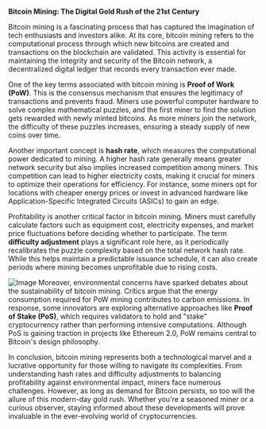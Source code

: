 **Bitcoin Mining: The Digital Gold Rush of the 21st Century**

Bitcoin mining is a fascinating process that has captured the imagination of tech enthusiasts and investors alike. At its core, bitcoin mining refers to the computational process through which new bitcoins are created and transactions on the blockchain are validated. This activity is essential for maintaining the integrity and security of the Bitcoin network, a decentralized digital ledger that records every transaction ever made.

One of the key terms associated with bitcoin mining is **Proof of Work (PoW)**. This is the consensus mechanism that ensures the legitimacy of transactions and prevents fraud. Miners use powerful computer hardware to solve complex mathematical puzzles, and the first miner to find the solution gets rewarded with newly minted bitcoins. As more miners join the network, the difficulty of these puzzles increases, ensuring a steady supply of new coins over time.

Another important concept is **hash rate**, which measures the computational power dedicated to mining. A higher hash rate generally means greater network security but also implies increased competition among miners. This competition can lead to higher electricity costs, making it crucial for miners to optimize their operations for efficiency. For instance, some miners opt for locations with cheaper energy prices or invest in advanced hardware like Application-Specific Integrated Circuits (ASICs) to gain an edge.

Profitability is another critical factor in bitcoin mining. Miners must carefully calculate factors such as equipment cost, electricity expenses, and market price fluctuations before deciding whether to participate. The term **difficulty adjustment** plays a significant role here, as it periodically recalibrates the puzzle complexity based on the total network hash rate. While this helps maintain a predictable issuance schedule, it can also create periods where mining becomes unprofitable due to rising costs.


![Image](https://github.com/user-attachments/assets/31692037-0104-4703-abd1-696b6a7dd41b)
Moreover, environmental concerns have sparked debates about the sustainability of bitcoin mining. Critics argue that the energy consumption required for PoW mining contributes to carbon emissions. In response, some innovators are exploring alternative approaches like **Proof of Stake (PoS)**, which requires validators to hold and "stake" cryptocurrency rather than performing intensive computations. Although PoS is gaining traction in projects like Ethereum 2.0, PoW remains central to Bitcoin's design philosophy.

In conclusion, bitcoin mining represents both a technological marvel and a lucrative opportunity for those willing to navigate its complexities. From understanding hash rates and difficulty adjustments to balancing profitability against environmental impact, miners face numerous challenges. However, as long as demand for Bitcoin persists, so too will the allure of this modern-day gold rush. Whether you're a seasoned miner or a curious observer, staying informed about these developments will prove invaluable in the ever-evolving world of cryptocurrencies.